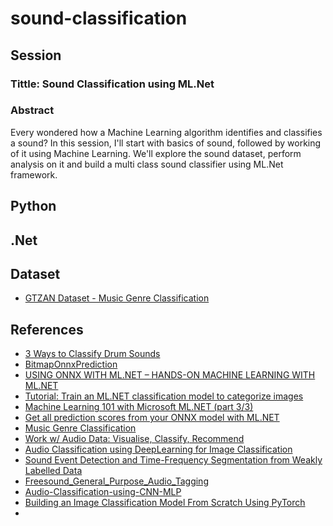 # sound-classification
## Session

### Tittle: Sound Classification using ML.Net

### Abstract

Every wondered how a Machine Learning algorithm identifies and classifies a sound? In this session, I'll start with basics of sound,  followed by working of it using Machine Learning. We'll explore the sound dataset, perform analysis on it and build a multi class sound classifier using ML.Net framework.



## Python

## .Net

## Dataset

- [GTZAN Dataset - Music Genre Classification](https://www.kaggle.com/datasets/andradaolteanu/gtzan-dataset-music-genre-classification?resource=download)

## References

- [3 Ways to Classify Drum Sounds](https://www.soundsandwords.io/drum-sound-classification/)
- [BitmapOnnxPrediction](https://github.com/eNeRGy164/BitmapOnnxPrediction)
- [USING ONNX WITH ML.NET – HANDS-ON MACHINE LEARNING WITH ML.NET](https://dev2u.net/2021/11/20/using-onnx-with-ml-net-hands-on-machine-learning-with-ml-net/)
- [Tutorial: Train an ML.NET classification model to categorize images](https://docs.microsoft.com/en-us/dotnet/machine-learning/tutorials/image-classification)
- [Machine Learning 101 with Microsoft ML.NET (part 3/3)](https://www.todaysoftmag.com/article/3293/machine-learning-101-with-microsoft-ml-net-part-3-3)
- [Get all prediction scores from your ONNX model with ML.NET](https://blog.hompus.nl/2020/09/25/get-all-prediction-scores-from-your-onnx-model-with-ml-net/)
- [Music Genre Classification](https://www.kaggle.com/code/dapy15/music-genre-classification#Music-Genre-Classification)
- [Work w/ Audio Data: Visualise, Classify, Recommend](https://www.kaggle.com/code/andradaolteanu/work-w-audio-data-visualise-classify-recommend)
- [Audio Classification using DeepLearning for Image Classification](https://dzlab.github.io/jekyll/update/2018/11/13/audio-classification/)
- [Sound Event Detection and Time-Frequency Segmentation from Weakly Labelled Data](https://arxiv.org/pdf/1804.04715.pdf)
- [Freesound_General_Purpose_Audio_Tagging](https://github.com/dzlab/deepprojects/blob/master/classification/Freesound_General_Purpose_Audio_Tagging.ipynb)
- [Audio-Classification-using-CNN-MLP](https://github.com/vishalshar/Audio-Classification-using-CNN-MLP)
- [Building an Image Classification Model From Scratch Using PyTorch](https://medium.com/bitgrit-data-science-publication/building-an-image-classification-model-with-pytorch-from-scratch-f10452073212)
- 

